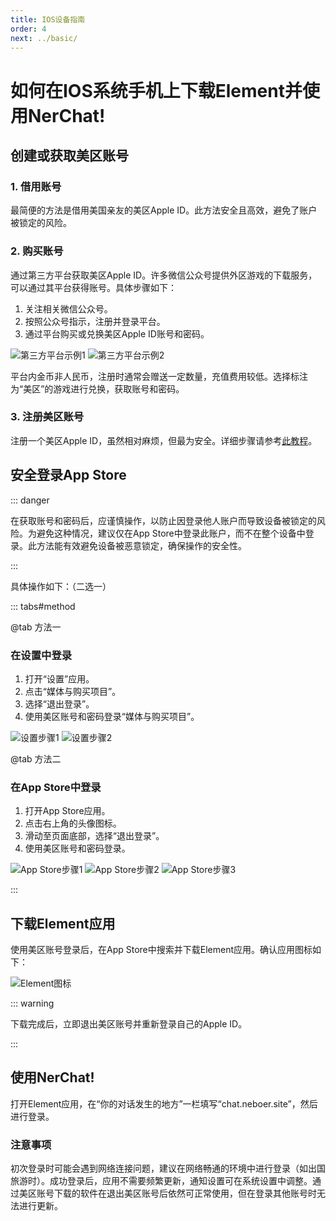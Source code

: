 ```yaml
---
title: IOS设备指南
order: 4
next: ../basic/
---
```


# 如何在IOS系统手机上下载Element并使用NerChat!

## 创建或获取美区账号

### 1. 借用账号

最简便的方法是借用美国亲友的美区Apple ID。此方法安全且高效，避免了账户被锁定的风险。

### 2. 购买账号

通过第三方平台获取美区Apple ID。许多微信公众号提供外区游戏的下载服务，可以通过其平台获得账号。具体步骤如下：

1. 关注相关微信公众号。
2. 按照公众号指示，注册并登录平台。
3. 通过平台购买或兑换美区Apple ID账号和密码。

![第三方平台示例1](../../nerchatguide/1_id.png)
![第三方平台示例2](../../nerchatguide/2_id.png)

平台内金币非人民币，注册时通常会赠送一定数量，充值费用较低。选择标注为“美区”的游戏进行兑换，获取账号和密码。

### 3. 注册美区账号

注册一个美区Apple ID，虽然相对麻烦，但最为安全。详细步骤请参考[此教程](https://zhuanlan.zhihu.com/p/367821925)。

## 安全登录App Store

::: danger

在获取账号和密码后，应谨慎操作，以防止因登录他人账户而导致设备被锁定的风险。为避免这种情况，建议仅在App Store中登录此账户，而不在整个设备中登录。此方法能有效避免设备被恶意锁定，确保操作的安全性。

:::

具体操作如下：（二选一）

::: tabs#method

@tab 方法一

### 在设置中登录

1. 打开“设置”应用。
2. 点击“媒体与购买项目”。
3. 选择“退出登录”。
4. 使用美区账号和密码登录“媒体与购买项目”。

![设置步骤1](../../nerchatguide/1_login.png)
![设置步骤2](../../nerchatguide/2_login.png)

@tab 方法二

### 在App Store中登录

1. 打开App Store应用。
2. 点击右上角的头像图标。
3. 滑动至页面底部，选择“退出登录”。
4. 使用美区账号和密码登录。

![App Store步骤1](../../nerchatguide/3_login.png)
![App Store步骤2](../../nerchatguide/4_login.png)
![App Store步骤3](../../nerchatguide/5_login.png)

:::

## 下载Element应用

使用美区账号登录后，在App Store中搜索并下载Element应用。确认应用图标如下：

![Element图标](https://element.io/images/logo-mark-primary.svg)

::: warning

下载完成后，立即退出美区账号并重新登录自己的Apple ID。

:::

## 使用NerChat!

打开Element应用，在“你的对话发生的地方”一栏填写“chat.neboer.site”，然后进行登录。

### 注意事项

初次登录时可能会遇到网络连接问题，建议在网络畅通的环境中进行登录（如出国旅游时）。成功登录后，应用不需要频繁更新，通知设置可在系统设置中调整。通过美区账号下载的软件在退出美区账号后依然可正常使用，但在登录其他账号时无法进行更新。